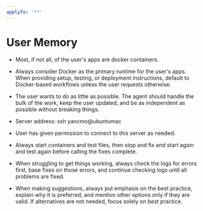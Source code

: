 ```yaml
---
applyTo: '**'
---
```



# User Memory

- Most, if not all, of the user's apps are docker containers.
- Always consider Docker as the primary runtime for the user's apps. When providing setup, testing, or deployment instructions, default to Docker-based workflows unless the user requests otherwise.
- The user wants to do as little as possible. The agent should handle the bulk of the work, keep the user updated, and be as independent as possible without breaking things.
- Server address: ssh yancmo@ubuntumac
- User has given permission to connect to this server as needed.
- Always start containers and test files, then stop and fix and start again and test again before calling the fixes complete.
- When struggling to get things working, always check the logs for errors first, base fixes on those errors, and continue checking logs until all problems are fixed.

- When making suggestions, always put emphasis on the best practice, explain why it is preferred, and mention other options only if they are valid. If alternatives are not needed, focus solely on best practice.
